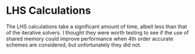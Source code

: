 # LHS Calculations

The LHS calculations take a significant amount of time, albeit less
than that of the iterative solvers. I thought they were worth testing
to see if the use of shared memory could improve performance when 4th
order accurate schemes are considered, but unfortunately they did not.